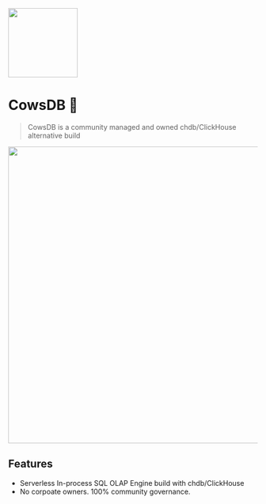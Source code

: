 <img src="https://github.com/user-attachments/assets/685cc433-a5bb-45a4-bbd2-4f132f6dec44" width=140>

# CowsDB 🐄

> CowsDB is a community managed and owned chdb/ClickHouse alternative build

<img src="https://github.com/cowsdb/cowsdb/assets/1423657/7d937499-9512-4a5f-b832-7a689112fc1e" width=600>

## Features
- Serverless In-process SQL OLAP Engine build with chdb/ClickHouse
- No corpoate owners. 100% community governance.
